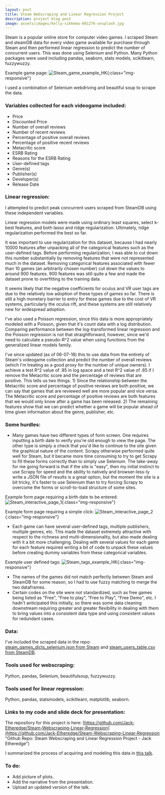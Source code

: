 ```yaml
---
layout: post
title: Steam Webscraping and Linear Regression Project
description: project blog post
image: assets/images/kelly-sikkema-601276-unsplash.jpg
---
```


Steam is a popular online store for computer video games. I scraped Steam and steamDB data for every video game available for purchase through Steam and then performed linear regression to predict the number of concurrent users. This was done using Selenium and Python. Many Python packages were used including pandas, seaborn, stats models, scikitlearn, fuzzywuzzy.

Example game page:
![Steam_game_example_HK](/images/Steam_images/Steam_game_example_HK.png){:class="img-responsive"}

I used a combination of Selenium webdriving and beautiful soup to scrape the data.

### Variables collected for each videogame included:
- Price
- Discounted Price
- Number of overall reviews
- Number of recent reviews
- Percentage of positive overall reviews
- Percentage of positive recent reviews
- Metacritic score
- ESRB Rating
- Reasons for the ESRB Rating
- User-defined tags
- Genre(s)
- Publisher(s)
- Developer(s)
- Release Date

### Linear regression:
I attempted to predict peak concurrent users scraped from SteamDB using these independent variables.

Linear regression models were made using ordinary least squares, select k-best features, and both lasso and ridge regularization. Ultimately, ridge regularization performed the best so far.

It was important to use regularization for this dataset, because I had nearly 10000 features after unpacking all of the categorical features such as the user-defined tags. Before performing regularization, I was able to cut down this number substantially by removing features that were not represented much in the dataset. Removing categorical features associated with fewer than 10 games (an arbitrarily chosen number) cut down the values to around 900 features. 900 features was still quite a few and made the dataset prone to overfitting to the training data.

It seems likely that the negative coefficients for oculus and VR user tags are due to the relatively low adoption of these types of games so far. There is still a high monetary barrier to entry for these games due to the cost of VR systems, particularly the oculus rift, and these systems are still relatively new for widespread adoption.

I've also used a Poisson regression, since this data is more appropriately modeled with a Poisson, given that it's count data with a log distribution. Comparing performance between the log-transformed linear regression and the Poisson regression is not that straightforward, however, since we'd need to calculate a pseudo-R^2 value when using functions from the generalized linear models family.

I've since updated (as of 06-07-18) this to use data from the entirety of Steam's videogame collection and predict the number of overall reviews (which I'm treating as a good proxy for the number of unique owners). I achieve a test R^2 value of .85 in log space and a test R^2 value of .65 if I remove the Metacritic score and the percentage of reviews that are positive. This tells us two things. 1) Since the relationship between the Metacritic score and percentage of positive reviews are both positive, we can say that games that are reviewed well are more popular and vice versa. The Metacritic score and percentage of positive reviews are both features that we would only know after a game has been released. 2) The remaining features show that we can predict whether a game will be popular ahead of time given information about the genre, publisher, etc.

### Some hurdles:
- Many games have two different types of form screen. One requires inputting a birth date to verify you're old enough to view the page. The other type is simply a check that you'd like to continue to the site given the graphical nature of the content. Scrapy otherwise performed quite well for Steam, but it became more time consuming to try to get Scrapy to fill these forms correctly than to simply use Selenium. The take-away for me going forward is that if the site is "easy", then my initial instinct to use Scrapy for speed and the ability to natively and browser-less-ly write a JSON file of results is a great option, but the moment the site is a bit tricky, it's faster to use Selenium than to try forcing Scrapy to overcome the forms or scroll-to-load structure of some sites.

Example form page requiring a birth date to be entered:
![Steam_interactive_page_1](/images/Steam_images/Steam_interactive_page_1.png){:class="img-responsive"}

Example form page requiring a simple click:
![Steam_interactive_page_2](/images/Steam_images/Steam_interactive_page_2.png){:class="img-responsive"}

- Each game can have several user-defined tags, multiple publishers, multiple genres, etc. This made the dataset extremely attractive with respect to the richness and multi-dimensionality, but also made dealing with it a bit more challenging. Dealing with several values for each game for each feature required writing a bit of code to unpack these values before creating dummy variables from these categorical variables.

Example user defined tags:
![Steam_tags_example_HK](/images/Steam_images/Steam_tags_example_HK.png){:class="img-responsive"}

- The names of the games did not match perfectly between Steam and SteamDB for some reason, so I had to use fuzzy matching to merge the two dataframes.
- Certain codes on the site were not standardized, such as free games being listed as "Free", "Free to play", "Free to Play", "Free Demo", etc. I hadn't anticipated this initially, so there was some data cleaning downstream requiring greater and greater flexibility in dealing with them to bring values into a consistent data type and using consistent values for redundant cases.

### Data:
I've included the scraped data in the repo: [steam_games_dicts_selenium.json from Steam](https://github.com/Jack-Etheredge/Steam-Webscraping-Linear-Regression/master/steam_games_dicts_selenium.json) and [steam_users_table.csv from SteamDB](https://github.com/Jack-Etheredge/Steam-Webscraping-Linear-Regression/master/steam_users_table.csv).

### Tools used for webscraping:
Python, pandas, Selenium, beautifulsoup, fuzzywuzzy.

### Tools used for linear regression:
Python, pandas, statsmodels, scikitlearn, matplotlib, seaborn.

### Links to my code and slide deck for presentation:
The repository for this project is here: [https://github.com/Jack-Etheredge/Steam-Webscraping-Linear-Regression](https://github.com/Jack-Etheredge/Steam-Webscraping-Linear-Regression "Github Repo: Steam Webscraping and Linear Regression Project - Jack Etheredge")

I summarized the process of acquiring and modeling this data in [this talk](https://github.com/Jack-Etheredge/Steam-Webscraping-Linear-Regression/master/Steam_Linear_Regression.pdf).

### To do:
- Add picture of plots.
- Add the narrative from the presentation.
- Upload an updated version of the talk.
